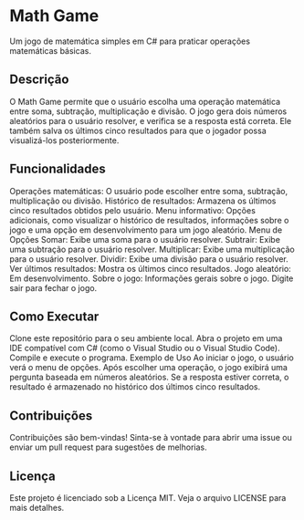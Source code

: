 # Math Game
Um jogo de matemática simples em C# para praticar operações matemáticas básicas.

## Descrição
O Math Game permite que o usuário escolha uma operação matemática entre soma, subtração, multiplicação e divisão. O jogo gera dois números aleatórios para o usuário resolver, e verifica se a resposta está correta. Ele também salva os últimos cinco resultados para que o jogador possa visualizá-los posteriormente.

## Funcionalidades
Operações matemáticas: O usuário pode escolher entre soma, subtração, multiplicação ou divisão.
Histórico de resultados: Armazena os últimos cinco resultados obtidos pelo usuário.
Menu informativo: Opções adicionais, como visualizar o histórico de resultados, informações sobre o jogo e uma opção em desenvolvimento para um jogo aleatório.
Menu de Opções
Somar: Exibe uma soma para o usuário resolver.
Subtrair: Exibe uma subtração para o usuário resolver.
Multiplicar: Exibe uma multiplicação para o usuário resolver.
Dividir: Exibe uma divisão para o usuário resolver.
Ver últimos resultados: Mostra os últimos cinco resultados.
Jogo aleatório: Em desenvolvimento.
Sobre o jogo: Informações gerais sobre o jogo.
Digite sair para fechar o jogo.

## Como Executar
Clone este repositório para o seu ambiente local.
Abra o projeto em uma IDE compatível com C# (como o Visual Studio ou o Visual Studio Code).
Compile e execute o programa.
Exemplo de Uso
Ao iniciar o jogo, o usuário verá o menu de opções. Após escolher uma operação, o jogo exibirá uma pergunta baseada em números aleatórios. Se a resposta estiver correta, o resultado é armazenado no histórico dos últimos cinco resultados.

## Contribuições
Contribuições são bem-vindas! Sinta-se à vontade para abrir uma issue ou enviar um pull request para sugestões de melhorias.

## Licença
Este projeto é licenciado sob a Licença MIT. Veja o arquivo LICENSE para mais detalhes.

